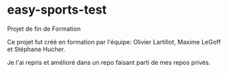 # easy-sports-test

Projet de fin de Formation

Ce projet fut créé en formation par l'équipe: 
Olivier Lartillot, Maxime LeGoff et Stéphane Hucher. 

Je l'ai repris et amélioré dans un repo faisant parti de mes repos privés.

